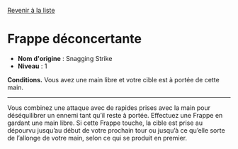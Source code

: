 [Revenir à la liste](..)

# Frappe déconcertante

 * **Nom d'origine** : Snagging Strike
 * **Niveau** : 1


<p><strong>Conditions.</strong> Vous avez une main libre et votre cible est à portée de cette main.</p>
<hr>
<p>Vous combinez une attaque avec de rapides prises avec la main pour déséquilibrer un ennemi tant qu’il reste à portée. Effectuez une Frappe en gardant une main libre. Si cette Frappe touche, la cible est prise au dépourvu jusqu’au début de votre prochain tour ou jusqu’à ce qu’elle sorte de l’allonge de votre main, selon ce qui se produit en premier.</p>
